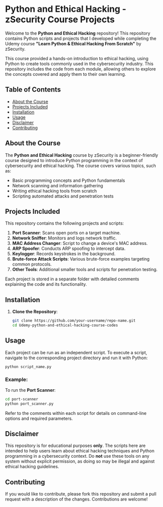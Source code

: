 # Python and Ethical Hacking - zSecurity Course Projects

Welcome to the **Python and Ethical Hacking** repository! This repository contains Python scripts and projects that I developed while completing the Udemy course **"Learn Python & Ethical Hacking From Scratch"** by zSecurity.

This course provided a hands-on introduction to ethical hacking, using Python to create tools commonly used in the cybersecurity industry. This repository includes the code from each module, allowing others to explore the concepts covered and apply them to their own learning.

## Table of Contents

- [About the Course](#about-the-course)
- [Projects Included](#projects-included)
- [Installation](#installation)
- [Usage](#usage)
- [Disclaimer](#disclaimer)
- [Contributing](#contributing)
  
## About the Course

The **Python and Ethical Hacking** course by zSecurity is a beginner-friendly course designed to introduce Python programming in the context of cybersecurity and ethical hacking. The course covers various topics, such as:
- Basic programming concepts and Python fundamentals
- Network scanning and information gathering
- Writing ethical hacking tools from scratch
- Scripting automated attacks and penetration tests

## Projects Included

This repository contains the following projects and scripts:

1. **Port Scanner**: Scans open ports on a target machine.
2. **Network Sniffer**: Monitors and logs network traffic.
3. **MAC Address Changer**: Script to change a device's MAC address.
4. **ARP Spoofer**: Conducts ARP spoofing to intercept data.
5. **Keylogger**: Records keystrokes in the background.
6. **Brute-force Attack Scripts**: Various brute-force examples targeting common protocols.
7. **Other Tools**: Additional smaller tools and scripts for penetration testing.

Each project is stored in a separate folder with detailed comments explaining the code and its functionality.

## Installation

1. **Clone the Repository**:
   ```bash
   git clone https://github.com/your-username/repo-name.git
   cd Udemy-python-and-ethical-hacking-course-codes
   ```


## Usage

Each project can be run as an independent script. To execute a script, navigate to the corresponding project directory and run it with Python:

```bash
python script_name.py
```

### Example:
To run the **Port Scanner**:
```bash
cd port-scanner
python port_scanner.py
```

Refer to the comments within each script for details on command-line options and required parameters.

## Disclaimer

This repository is for educational purposes **only**. The scripts here are intended to help users learn about ethical hacking techniques and Python programming in a cybersecurity context. Do **not** use these tools on any system without explicit permission, as doing so may be illegal and against ethical hacking guidelines.

## Contributing

If you would like to contribute, please fork this repository and submit a pull request with a description of the changes. Contributions are welcome!
